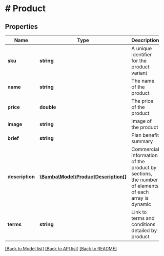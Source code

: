 # # Product

## Properties

Name | Type | Description | Notes
------------ | ------------- | ------------- | -------------
**sku** | **string** | A unique identifier for the product variant | [optional]
**name** | **string** | The name of the product | [optional]
**price** | **double** | The price of the product | [optional]
**image** | **string** | Image of the product | [optional]
**brief** | **string** | Plan benefit summary | [optional]
**description** | [**\Bamba\Model\ProductDescription[]**](ProductDescription.md) | Commercial information of the product by sections, the number of elements of each array is dynamic | [optional]
**terms** | **string** | Link to terms and conditions detailed by product | [optional]

[[Back to Model list]](../../README.md#models) [[Back to API list]](../../README.md#endpoints) [[Back to README]](../../README.md)
